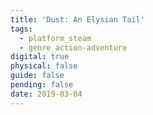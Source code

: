 ```yaml
---
title: 'Dust: An Elysian Tail'
tags:
  - platform_steam
  - genre_action-adventure
digital: true
physical: false
guide: false
pending: false
date: 2019-03-04
---
```

